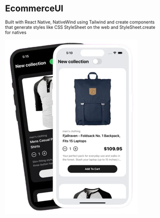 
# EcommerceUI

Built with React Native, NativeWind using Tailwind and create components that generate styles like CSS StyleSheet on the web and StyleSheet.create for natives

![App Screenshot](https://raw.githubusercontent.com/mpoustis/eccomerceUI/main/assets/portada.png)

